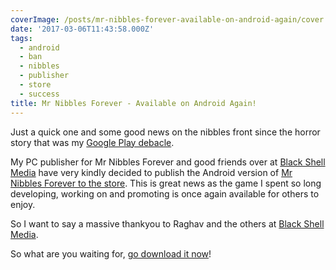 ```yaml
---
coverImage: /posts/mr-nibbles-forever-available-on-android-again/cover.jpg
date: '2017-03-06T11:43:58.000Z'
tags:
  - android
  - ban
  - nibbles
  - publisher
  - store
  - success
title: Mr Nibbles Forever - Available on Android Again!
---
```


Just a quick one and some good news on the nibbles front since the horror story that was my [Google Play debacle](https://www.mikecann.co.uk/misc/why-i-probably-wont-be-making-another-mobile-game-ever-again/).

My PC publisher for Mr Nibbles Forever and good friends over at [Black Shell Media](https://blackshellmedia.com/) have very kindly decided to publish the Android version of [Mr Nibbles Forever to the store](https://play.google.com/store/apps/details?id=com.blackshellmedia.mrnibblesforever). This is great news as the game I spent so long developing, working on and promoting is once again available for others to enjoy.

<!-- more -->

So I want to say a massive thankyou to Raghav and the others at [Black Shell Media](https://blackshellmedia.com/).

So what are you waiting for, [go download it now](https://play.google.com/store/apps/details?id=com.blackshellmedia.mrnibblesforever)!
